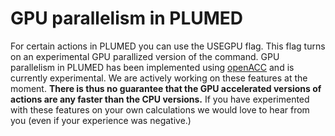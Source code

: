 # GPU parallelism in PLUMED

For certain actions in PLUMED you can use the USEGPU flag. This flag turns on an experimental GPU parallized version of the 
command. GPU parallelism in PLUMED has been implemented using [openACC](https://www.openacc.org) and is currently experimental. We are actively working
on these features at the moment. __There is thus no guarantee that the GPU accelerated versions of actions are any faster than 
the CPU versions.__ If you have experimented with these features on your own calculations we would love to hear from you (even 
if your experience was negative.)
